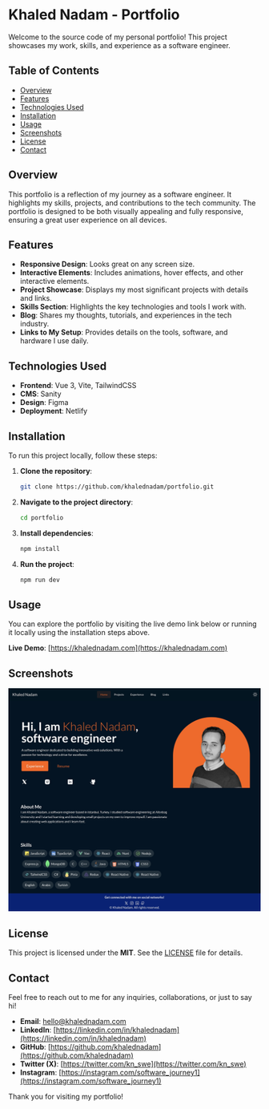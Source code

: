 # Khaled Nadam - Portfolio

Welcome to the source code of my personal portfolio! This project showcases my work, skills, and experience as a software engineer.

## Table of Contents

- [Overview](#overview)
- [Features](#features)
- [Technologies Used](#technologies-used)
- [Installation](#installation)
- [Usage](#usage)
- [Screenshots](#screenshots)
- [License](#license)
- [Contact](#contact)

## Overview

This portfolio is a reflection of my journey as a software engineer. It highlights my skills, projects, and contributions to the tech community. The portfolio is designed to be both visually appealing and fully responsive, ensuring a great user experience on all devices.

## Features

- **Responsive Design**: Looks great on any screen size.
- **Interactive Elements**: Includes animations, hover effects, and other interactive elements.
- **Project Showcase**: Displays my most significant projects with details and links.
- **Skills Section**: Highlights the key technologies and tools I work with.
- **Blog**: Shares my thoughts, tutorials, and experiences in the tech industry.
- **Links to My Setup**: Provides details on the tools, software, and hardware I use daily.

## Technologies Used

- **Frontend**: Vue 3, Vite, TailwindCSS
- **CMS**: Sanity
- **Design**: Figma
- **Deployment**: Netlify

## Installation

To run this project locally, follow these steps:

1. **Clone the repository**:

   ```bash
   git clone https://github.com/khalednadam/portfolio.git
   ```

2. **Navigate to the project directory**:
   ```bash
   cd portfolio
   ```
3. **Install dependencies**:
   ```bash
   npm install
   ```
4. **Run the project**:
   ```bash
   npm run dev
   ```

## Usage

You can explore the portfolio by visiting the live demo link below or running it locally using the installation steps above.

**Live Demo**: [https://khalednadam.com](https://khalednadam.com)

## Screenshots

![Portfolio Screenshot](./public/Khaled%20Nadam%20_%20Software%20Engineer.jpeg)

## License

This project is licensed under the **MIT**. See the [LICENSE](./LICENSE) file for details.

## Contact

Feel free to reach out to me for any inquiries, collaborations, or just to say hi!

- **Email**: [hello@khalednadam.com](mailto:hello@khalednadam.com)
- **LinkedIn**: [https://linkedin.com/in/khalednadam](https://linkedin.com/in/khalednadam)
- **GitHub**: [https://github.com/khalednadam](https://github.com/khalednadam)
- **Twitter (X)**: [https://twitter.com/kn_swe](https://twitter.com/kn_swe)
- **Instagram**: [https://instagram.com/software_journey1](https://instagram.com/software_journey1)

Thank you for visiting my portfolio!
